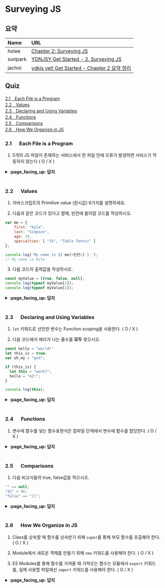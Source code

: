 # Surveying JS

## 요약
| Name | URL |
|:---|:---|
| holee | [Chapter 2: Surveying JS](https://github.com/hochan222/Everything-in-JavaScript/wiki/Chapter-2:-Surveying-JS) |
| sunpark | [YDNJSY Get Started - 2. Surveying JS](https://velog.io/@cos/YDNJSY-Get-Started-2-Surveying-JS) |
| jachoi | [ydkjs yet! Get Started - Chapter 2 요약 정리](https://n00bh4cker.tistory.com/132)|

## Quiz

[2.1　Each File is a Program](#21---Each-File-is-a-Program)<br>
[2.2　Values](#22---Values)<br>
[2.3　Declaring and Using Variables](#23---Declaring-and-Using-Variables)<br>
[2.4　Functions](#24---Functions)<br>
[2.5　Comparisons](#25---Comparisons)<br>
[2.6　How We Organize in JS](#26---How-We-Organize-in-JS)<br>

### 2.1 　  Each File is a Program

1. 5개의 JS 파일이 존재하는 서비스에서 한 파일 안에 오류가 발생하면 서비스가 작동하지 않는다 ( O / X )

<details>
<summary> <b> :page_facing_up: 답지 </b>  </summary>
<div markdown="1">


1. 5개의 JS 파일이 존재하는 서비스에서 한 파일 안에 오류가 발생하면 서비스가 작동하지 않는다 ( O / **X** )

   > Obviously, if your application depends on five .js files, and one of them fails, the overall application will probably only partially operate, at best. **p.32**


</div>
</details>
<br>

### 2.2 　  Values

1. 자바스크립트의 Primitive value (원시값) 6가지를 설명하세요.

2. 다음과 같은 코드가 있다고 할때, 빈칸에 들어갈 코드를 작성하시오.

```javascript
var me = {
    first: "Kyle",
    last: "Simpson",
    age: 39,
    specialties: [ "JS", "Table Tennis" ]
};

console.log(`My name is ${ me[<빈칸>] }.`);
// My name is Kyle
```

3. 다음 코드의 출력값을 작성하시오.

```javascript
const myValue = [true, false, null];
console.log(typeof myValue[1]);
console.log(typeof myValue[2]);
```

<details>
<summary> <b> :page_facing_up: 답지 </b>  </summary>
<div markdown="1">

1. 자바스크립트의 Primitive value (원시값) 7가지를 설명하세요.

    > Number(숫자), String(문자열), Boolean(부울), bigint, Undefined, Null, Symbol이 JS의 Primitive value이다. [참고](https://www.ecma-international.org/ecma-262/11.0/index.html#sec-primitive-value) **p.33~36**

2. 다음과 같은 코드가 있다고 할때, 빈칸에 들어갈 코드를 작성하시오.

    > 객체를 대괄호를 통해 value값을 가져오는 경우임으로, `"first"` 또는 `'first'`가 들어가야 한다. **p. 38**

3. 다음 코드의 출력값을 작성하시오.

    > `false`는 Boolean이기 때문에 `"boolean"`이 출력되고, `null`은 [여기](https://developer.mozilla.org/en-US/docs/Glossary/null)를 참고하자. **p.38**

</div>
</details>
<br>

### 2.3 　  Declaring and Using Variables

1. `let` 키워드로 선언한 변수는 Function scoping을 사용한다. ( O / X )

2. 다음 코드에서 에러가 나는 줄수를 **모두** 찾으시오.

```javascript
const hello = "world!"
let this_is = true;
var oh_my = "god";

if (this_is) {
  let this = "work?";
  hello = "42!";
}

console.log(this);
```

<details>
<summary> <b> :page_facing_up: 답지 </b>  </summary>
<div markdown="1">

1. `let` 키워드로 선언한 변수는 Function scoping을 사용한다. ( O / **X** )

    > The `let` keyword has some differences to `var`, with the most obvious being that `let` allows a more limited access to the variable than `var`. This is called "block scoping" as opposed to regular or function scoping. **p.40**

2. 다음 코드에서 에러가 나는 줄수를 **모두** 찾으시오.

    > 6번째 줄에서 변수 이름을 this로 할당했는데, this는 키워드이기 때문에 변수 이름으로 생성할 수 없다. 또한 7번째 줄에서는 `const`로 선언한 값을 변경하려 하기 때문에 에러가 날 것이다. 결과적으로 6, 7번째 줄에서 오류가 난다. **p.41**

</div>
</details>
<br>

### 2.4 　  Functions

1. 변수에 함수를 넣는 함수표현식은 컴파일 단계에서 변수에 함수를 할당한다. ( O / X )

<details>
<summary> <b> :page_facing_up: 답지 </b>  </summary>
<div markdown="1">

1. 변수에 함수를 넣는 함수표현식은 컴파일 단계에서 변수에 함수를 할당한다. ( O / **X** )

    > Different from the function declaration form, a function expression is not associated with its identifier until that statement during runtime. **p.44**

</div>
</details>
<br>

### 2.5 　  Comparisons

1. 다음 비교식들의 true, false값을 적으시오.

```javascript
"" == null;
"92" < 96;
"false" == "[]";
```

<details>
<summary> <b> :page_facing_up: 답지 </b>  </summary>
<div markdown="1">

1. 다음 비교식들의 true, false값을 적으시오.

    > False, True, False **p.50~52**

</div>
</details>
<br>

### 2.6 　  How We Organize in JS

1. Class를 상속할 때 함수를 상속받기 위해 `super`를 통해 부모 함수를 호출해야 한다. ( O / X )

2. Module에서 새로운 객체를 만들기 위해 `new` 키워드를 사용해야 한다. ( O / X )

3. ES Modules를 통해 함수를 가져올 때 가져오는 함수는 모듈에서 `export` 키워드를, 실제 사용할 파일에선 `import` 키워드를 사용해야 한다. ( O / X )

<details>
<summary> <b> :page_facing_up: 답지 </b>  </summary>
<div markdown="1">

1. Class를 상속할 때 함수를 상속받기 위해 `super`를 통해 부모 함수를 호출해야 한다. ( **O** / X )

    > The `super(..)` call in each constructor delegates to the parent `Publication` class's constructor for its initialization work, and then they do more specific things according to their respective publication type (aka, "sub-class" or "child class"). **p.57**

2. Module에서 새로운 객체를 만들기 위해 `new` 키워드를 사용해야 한다. ( O / **X** )

    > The only observable difference here is the lack of using `new`, calling the module factories as normal functions. **p.62**

3. ES Modules를 통해 함수를 가져올 때 가져오는 함수는 모듈에서 `export` 키워드를, 실제 사용할 파일에선 `import` 키워드를 사용해야 한다. ( **O** / X )

    > **p.64~65**

</div>
</details>
<br>
